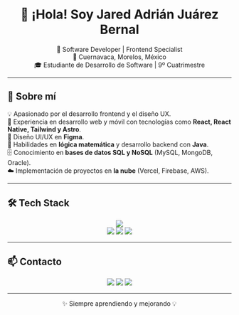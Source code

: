 <h1 align="center">👋 ¡Hola! Soy Jared Adrián Juárez Bernal </h1>

<p align="center">
  🚀 Software Developer | Frontend Specialist <br>
  📍 Cuernavaca, Morelos, México <br>
  🎓 Estudiante de Desarrollo de Software | 9º Cuatrimestre  
</p>

---

## 🚀 Sobre mí  
💡 Apasionado por el desarrollo frontend y el diseño UX.  
📱 Experiencia en desarrollo web y móvil con tecnologías como **React, React Native, Tailwind y Astro**.  
🎨 Diseño UI/UX en **Figma**.  
🧠 Habilidades en **lógica matemática** y desarrollo backend con **Java**.  
🗄️ Conocimiento en **bases de datos SQL y NoSQL** (MySQL, MongoDB, Oracle).  
☁️ Implementación de proyectos en **la nube** (Vercel, Firebase, AWS).

---

## 🛠️ Tech Stack  
<p align="center">
  <img src="https://skillicons.dev/icons?i=html,css,js,react,astro,tailwind,java,spring,aws,firebase,figma" /><br>
  <img src="https://img.shields.io/badge/MySQL-005C84?style=for-the-badge&logo=mysql&logoColor=white" />
  <img src="https://img.shields.io/badge/MongoDB-47A248?style=for-the-badge&logo=mongodb&logoColor=white" />
  <img src="https://img.shields.io/badge/Oracle-F80000?style=for-the-badge&logo=oracle&logoColor=white" />
</p>

---

## 📫 Contacto  
<p align="center">
  <a href="mailto:jareda.juarezb@gmail.com"><img src="https://img.shields.io/badge/Email-D14836?style=for-the-badge&logo=gmail&logoColor=white"/></a>
  <a href="https://www.linkedin.com/in/jared-adrián-juárez-bernal"><img src="https://img.shields.io/badge/LinkedIn-0077B5?style=for-the-badge&logo=linkedin&logoColor=white"/></a>
  <a href="https://tuportafolio.com"><img src="https://img.shields.io/badge/Portafolio-000000?style=for-the-badge&logo=vercel&logoColor=white"/></a>
</p>

---

<p align="center">
  ✨ Siempre aprendiendo y mejorando 💡  
</p>
